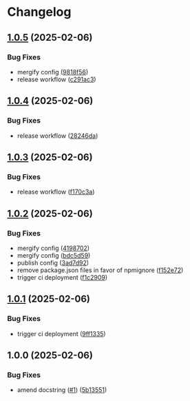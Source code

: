 # Changelog

## [1.0.5](https://github.com/skyrpex/nanoid62/compare/v1.0.4...v1.0.5) (2025-02-06)


### Bug Fixes

* mergify config ([9818f56](https://github.com/skyrpex/nanoid62/commit/9818f56458812cf6c536da6e9c8eaf32666010b6))
* release workflow ([c291ac3](https://github.com/skyrpex/nanoid62/commit/c291ac39350fa32f37bfe818d93c62294d3c560a))

## [1.0.4](https://github.com/skyrpex/nanoid62/compare/v1.0.3...v1.0.4) (2025-02-06)


### Bug Fixes

* release workflow ([28246da](https://github.com/skyrpex/nanoid62/commit/28246da1a403a9aef5763e33faad764d9085a7ef))

## [1.0.3](https://github.com/skyrpex/nanoid62/compare/v1.0.2...v1.0.3) (2025-02-06)


### Bug Fixes

* release workflow ([f170c3a](https://github.com/skyrpex/nanoid62/commit/f170c3a78103624caebbd68249d108cf5e4f943a))

## [1.0.2](https://github.com/skyrpex/nanoid62/compare/v1.0.1...v1.0.2) (2025-02-06)


### Bug Fixes

* mergify config ([4198702](https://github.com/skyrpex/nanoid62/commit/4198702e7adca2be3337b3092cde134127e52047))
* mergify config ([bdc5d59](https://github.com/skyrpex/nanoid62/commit/bdc5d595fcad278e5985e04b2aa81d05705b53b2))
* publish config ([3ad7d92](https://github.com/skyrpex/nanoid62/commit/3ad7d928825862837cf1e1a332f74584940b2143))
* remove package.json files in favor of npmignore ([f152e72](https://github.com/skyrpex/nanoid62/commit/f152e72c23a6a9f78f5470c38b33fd7061c086e4))
* trigger ci deployment ([f1c2909](https://github.com/skyrpex/nanoid62/commit/f1c2909e363d04e007adde663a6c8292d78006c3))

## [1.0.1](https://github.com/skyrpex/nanoid62/compare/v1.0.0...v1.0.1) (2025-02-06)


### Bug Fixes

* trigger ci deployment ([9ff1335](https://github.com/skyrpex/nanoid62/commit/9ff133598b44d5fa7601e1a16280066fef60cfb8))

## 1.0.0 (2025-02-06)


### Bug Fixes

* amend docstring ([#1](https://github.com/skyrpex/nanoid62/issues/1)) ([5b13551](https://github.com/skyrpex/nanoid62/commit/5b135517e4e2c7020e4ac3cdfdf713966a6514a7))
